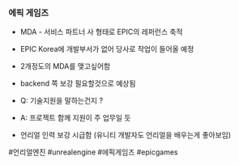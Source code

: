 
### 에픽 게임즈
- MDA - 서비스 파트너 사 형태로 EPIC의 레퍼런스 축적 

- EPIC Korea에 개발부서가 없어 당사로 작업이 들어올 예정
- 2개정도의 MDA를 맺고싶어함
- backend 쪽 보강 필요할것으로 예상됨

- Q: 기술지원을 말하는건지 ?
- A: 프로젝트 함께 지원이 주 업무일 듯


- 언리얼 인력 보강 시급함 (유니티 개발자도 언리얼을 배우는게 좋아보임)

#언리얼엔진 #unrealengine #에픽게임즈 #epicgames

